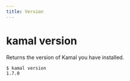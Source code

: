 ```yaml
---
title: Version
---
```


# kamal version

Returns the version of Kamal you have installed.

```bash
$ kamal version
1.7.0
```
